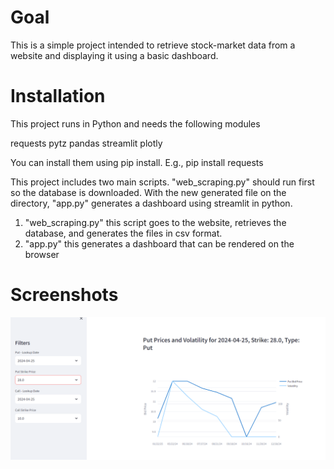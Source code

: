 # Goal

This is a simple project intended to retrieve stock-market data from a website and displaying it using a basic dashboard.

# Installation
This project runs in Python and needs the following modules

requests
pytz
pandas
streamlit
plotly

You can install them using pip install. E.g., pip install requests

This project includes two main scripts. "web_scraping.py" should run first so the database is downloaded. With the new generated file on the directory, "app.py" generates a dashboard using streamlit in python.

1. "web_scraping.py" this script goes to the website, retrieves the database, and generates the files in csv format.
2. "app.py" this generates a dashboard that can be rendered on the browser


# Screenshots
![alt text](image.png)
